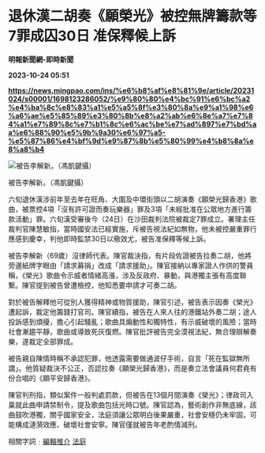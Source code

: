 # 退休漢二胡奏《願榮光》被控無牌籌款等7罪成囚30日 准保釋候上訴
**明報新聞網-即時新聞**

**2023-10-24 05:51**

**https://news.mingpao.com/ins/%e6%b8%af%e8%81%9e/article/20231024/s00001/1698123286052/%e9%80%80%e4%bc%91%e6%bc%a2%e4%ba%8c%e8%83%a1%e5%a5%8f%e3%80%8a%e9%a1%98%e6%a6%ae%e5%85%89%e3%80%8b%e8%a2%ab%e6%8e%a7%e7%84%a1%e7%89%8c%e7%b1%8c%e6%ac%be%e7%ad%897%e7%bd%aa%e6%88%90%e5%9b%9a30%e6%97%a5-%e5%87%86%e4%bf%9d%e9%87%8b%e5%80%99%e4%b8%8a%e8%a8%b4**

![被告李解新。（馮凱鍵攝）](https://fs.mingpao.com/ins/20231024/s00001/c03465bef1e2c6f2abc1edd45fe87696.jpg)

被告李解新。（馮凱鍵攝）

六旬退休漢涉前年至去年在旺角、大圍及中環街頭以二胡演奏《願榮光歸香港》歌曲，被票控4項「沒有許可證而奏玩樂器」罪及3項「未經批准在公眾地方進行籌款活動」罪。六旬漢受審後今（24日）在沙田裁判法院被裁定7罪成立。署理主任裁判官陳慧敏指，當時國安法已經實施，斥被告視法紀如無物，他未被控嚴重罪行應感到慶幸，判他即時監禁30日以儆效尤，被告准保釋等候上訴。

被告李解新（69歲）沒律師代表。陳官裁決指，有片段佐證被告拉奏二胡，他將旁邊紙牌字眼由「請求募捐」改成「請求援助」。陳官接納以專家證人作供的警員稱，《榮光》歌曲令示威者情緒高漲，涉及反政府、暴動，與港獨主張有高度聯繫。陳官提到被告曾遭檢控，他知悉要申請才可奏二胡。

對於被告解釋他可從別人獲得精神或物質援助，陳官引述，被告表示因奏《榮光》遭起訴，裁定他籌錢打官司。陳官續指，被告在人來人往的港鐵站外奏二胡；途人投訴感到煩擾，擔心引起騷亂；歌曲具煽動性和獨特性，有示威破壞的風險；當時社會漸趨平靜，歌曲或導致死灰復燃。陳官批評被告完全漠視法紀，無合理辯解奏樂，遂裁定全部罪成。

被告親自陳情時稱不承認犯罪，他透露需要做通波仔手術，自言「死在監獄無所謂」。他質疑裁決不公正，否認拉奏《願榮光歸香港》，而是奏立法會議員何君堯有份合唱的《願平安歸香港》。

陳官判刑指，類似案件一般判處罰款，但被告在13個月間演奏《榮光》；律政司入稟就此曲申請禁制令，提及歌曲包括光時口號。陳官認為，藝術創作非無底線，該曲鼓吹港獨，關乎國家安全，法庭須讓公眾明白後果嚴重，社會安穩仍未牢固，可能構成漣漪效應、破壞社會安寧。陳官僅就被告年老酌情減刑。

相關字詞﹕[編輯推介](https://news.mingpao.com/ins/%e6%b8%af%e8%81%9e/article/20231024/s00001/php/search2.php?pnssection=all&inssection=all&searchtype=A&keywords=%E7%B7%A8%E8%BC%AF%E6%8E%A8%E4%BB%8B) [法庭](https://news.mingpao.com/ins/%e6%b8%af%e8%81%9e/article/20231024/s00001/php/search2.php?pnssection=all&inssection=all&searchtype=A&keywords=%E6%B3%95%E5%BA%AD)